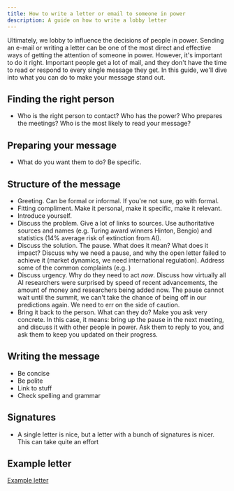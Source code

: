 ```yaml
---
title: How to write a letter or email to someone in power
description: A guide on how to write a lobby letter
---
```


Ultimately, we lobby to influence the decisions of people in power.
Sending an e-mail or writing a letter can be one of the most direct and effective ways of getting the attention of someone in power.
However, it's important to do it right.
Important people get a lot of mail, and they don't have the time to read or respond to every single message they get.
In this guide, we'll dive into what you can do to make your message stand out.

## Finding the right person

- Who is the right person to contact? Who has the power? Who prepares the meetings? Who is the most likely to read your message?

## Preparing your message

- What do you want them to do? Be specific.

## Structure of the message

- Greeting. Can be formal or informal. If you're not sure, go with formal.
- Fitting compliment. Make it personal, make it specific, make it relevant.
- Introduce yourself.
- Discuss the problem. Give a lot of links to sources. Use authoritative sources and names (e.g. Turing award winners Hinton, Bengio) and statistics (14% average risk of extinction from AI).
- Discuss the solution. The pause. What does it mean? What does it impact? Discuss why we need a pause, and why the open letter failed to achieve it (market dynamics, we need international regulation). Address some of the common complaints (e.g. )
- Discuss urgency. Why do they need to act _now_. Discuss how virtually all AI researchers were surprised by speed of recent advancements, the amount of money and researchers being added now. The pause cannot wait until the summit, we can't take the chance of being off in our predictions again. We need to err on the side of caution.
- Bring it back to the person. What can they do? Make you ask very concrete. In this case, it means: bring up the pause in the next meeting, and discuss it with other people in power. Ask them to reply to you, and ask them to keep you updated on their progress.

## Writing the message

- Be concise
- Be polite
- Link to stuff
- Check spelling and grammar

## Signatures

- A single letter is nice, but a letter with a bunch of signatures is nicer. This can take quite an effort

## Example letter

[Example letter](https://docs.google.com/document/d/1M3Wc7JMNn8UUZmOfuxOW7a6GtTCckY7fkpd-pmv3Fr8/edit)
